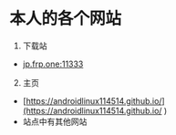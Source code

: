 # 本人的各个网站
1. 下载站
- [jp.frp.one:11333](http://jp.frp.one:11333)
2. 主页
- [https://androidlinux114514.github.io/](https://androidlinux114514.github.io/ )
- 站点中有其他网站
